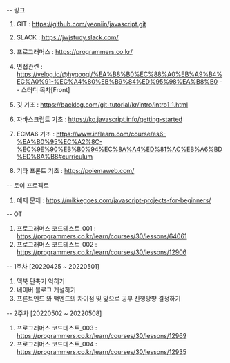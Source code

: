 --
링크<br>
1. GIT : https://github.com/yeoniin/javascript.git
2. SLACK : https://jwjstudy.slack.com/
3. 프로그래머스 : https://programmers.co.kr/
4. 면접관련 : https://velog.io/@hygoogi/%EA%B8%B0%EC%88%A0%EB%A9%B4%EC%A0%91-%EC%A4%80%EB%B9%84%ED%95%98%EA%B8%B0
--
스터디 목차[Front] <br>

1. 깃 기초 : https://backlog.com/git-tutorial/kr/intro/intro1_1.html
2. 자바스크립트 기초 : https://ko.javascript.info/getting-started
3. ECMA6 기초 : https://www.inflearn.com/course/es6-%EA%B0%95%EC%A2%8C-%EC%9E%90%EB%B0%94%EC%8A%A4%ED%81%AC%EB%A6%BD%ED%8A%B8#curriculum
4. 기타 프론트 기초 : https://poiemaweb.com/<br>

--
토이 프로젝트 <br>
1. 예제 문제 : https://mikkegoes.com/javascript-projects-for-beginners/

--
OT<br>
1. 프로그래머스 코드테스트_001 : https://programmers.co.kr/learn/courses/30/lessons/64061
2. 프로그래머스 코드테스트_002 : https://programmers.co.kr/learn/courses/30/lessons/12906

--
1주차 [20220425 ~ 20220501] <br>

1. 맥북 단축키 익히기
2. 네이버 블로그 개설하기
3. 프론트엔드 와 백엔드의 차이점 및 앞으로 공부 진행방향 결정하기

--
2주차 [20220502 ~ 20220508] <br>

1. 프로그래머스 코드테스트_003 : https://programmers.co.kr/learn/courses/30/lessons/12969
2. 프로그래머스 코드테스트_004 : https://programmers.co.kr/learn/courses/30/lessons/12935